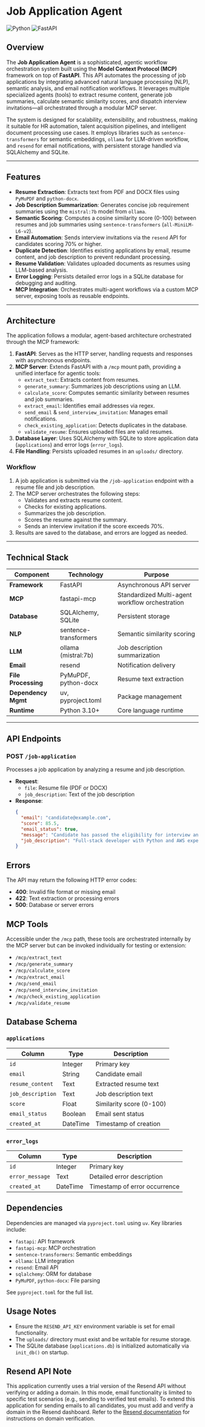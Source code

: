 # Job Application Agent

![Python](https://img.shields.io/badge/Python-3.10+-blue.svg)
![FastAPI](https://img.shields.io/badge/FastAPI-0.104.1-green.svg)


## Overview

The **Job Application Agent** is a sophisticated, agentic workflow orchestration system built using the **Model Context Protocol (MCP)** framework on top of **FastAPI**. This API automates the processing of job applications by integrating advanced natural language processing (NLP), semantic analysis, and email notification workflows. It leverages multiple specialized agents (tools) to extract resume content, generate job summaries, calculate semantic similarity scores, and dispatch interview invitations—all orchestrated through a modular MCP server.

The system is designed for scalability, extensibility, and robustness, making it suitable for HR automation, talent acquisition pipelines, and intelligent document processing use cases. It employs libraries such as `sentence-transformers` for semantic embeddings, `ollama` for LLM-driven workflow, and `resend` for email notifications, with persistent storage handled via SQLAlchemy and SQLite.

---

## Features

- **Resume Extraction**: Extracts text from PDF and DOCX files using `PyMuPDF` and `python-docx`.
- **Job Description Summarization**: Generates concise job requirement summaries using the `mistral:7b` model from `ollama`.
- **Semantic Scoring**: Computes a cosine similarity score (0-100) between resumes and job summaries using `sentence-transformers` (`all-MiniLM-L6-v2`).
- **Email Automation**: Sends interview invitations via the `resend` API for candidates scoring 70% or higher.
- **Duplicate Detection**: Identifies existing applications by email, resume content, and job description to prevent redundant processing.
- **Resume Validation**: Validates uploaded documents as resumes using LLM-based analysis.
- **Error Logging**: Persists detailed error logs in a SQLite database for debugging and auditing.
- **MCP Integration**: Orchestrates multi-agent workflows via a custom MCP server, exposing tools as reusable endpoints.

---

## Architecture

The application follows a modular, agent-based architecture orchestrated through the MCP framework:

1. **FastAPI**: Serves as the HTTP server, handling requests and responses with asynchronous endpoints.
2. **MCP Server**: Extends FastAPI with a `/mcp` mount path, providing a unified interface for agentic tools:
   - `extract_text`: Extracts content from resumes.
   - `generate_summary`: Summarizes job descriptions using an LLM.
   - `calculate_score`: Computes semantic similarity between resumes and job summaries.
   - `extract_email`: Identifies email addresses via regex.
   - `send_email` & `send_interview_invitation`: Manages email notifications.
   - `check_existing_application`: Detects duplicates in the database.
   - `validate_resume`: Ensures uploaded files are valid resumes.
3. **Database Layer**: Uses SQLAlchemy with SQLite to store application data (`applications`) and error logs (`error_logs`).
4. **File Handling**: Persists uploaded resumes in an `uploads/` directory.

### Workflow
1. A job application is submitted via the `/job-application` endpoint with a resume file and job description.
2. The MCP server orchestrates the following steps:
   - Validates and extracts resume content.
   - Checks for existing applications.
   - Summarizes the job description.
   - Scores the resume against the summary.
   - Sends an interview invitation if the score exceeds 70%.
3. Results are saved to the database, and errors are logged as needed.

---

## Technical Stack

| Component             | Technology             | Purpose                              |
|-----------------------|------------------------|--------------------------------------|
| **Framework**         | FastAPI               | Asynchronous API server             |
| **MCP**     | fastapi-mcp           | Standardized Multi-agent workflow orchestration  |
| **Database**          | SQLAlchemy, SQLite    | Persistent storage                  |
| **NLP**               | sentence-transformers | Semantic similarity scoring         |
| **LLM**               | ollama (mistral:7b)   | Job description summarization       |
| **Email**             | resend                | Notification delivery               |
| **File Processing**   | PyMuPDF, python-docx  | Resume text extraction              |
| **Dependency Mgmt**   | uv, pyproject.toml    | Package management                  |
| **Runtime**           | Python 3.10+          | Core language runtime               |

---

## API Endpoints

### POST `/job-application`
Processes a job application by analyzing a resume and job description.

- **Request**:
  - `file`: Resume file (PDF or DOCX)
  - `job_description`: Text of the job description
- **Response**:
  ```json
  {
    "email": "candidate@example.com",
    "score": 85.5,
    "email_status": true,
    "message": "Candidate has passed the eligibility for interview and invitation sent successfully",
    "job_description": "Full-stack developer with Python and AWS experience..."
  }

## Errors

The API may return the following HTTP error codes:

- **400**: Invalid file format or missing email
- **422**: Text extraction or processing errors
- **500**: Database or server errors

## MCP Tools

Accessible under the `/mcp` path, these tools are orchestrated internally by the MCP server but can be invoked individually for testing or extension:

- `/mcp/extract_text`
- `/mcp/generate_summary`
- `/mcp/calculate_score`
- `/mcp/extract_email`
- `/mcp/send_email`
- `/mcp/send_interview_invitation`
- `/mcp/check_existing_application`
- `/mcp/validate_resume`

## Database Schema

### `applications`

| Column            | Type      | Description                     |
|-------------------|-----------|---------------------------------|
| `id`              | Integer   | Primary key                     |
| `email`           | String    | Candidate email                 |
| `resume_content`  | Text      | Extracted resume text           |
| `job_description` | Text      | Job description text            |
| `score`           | Float     | Similarity score (0-100)        |
| `email_status`    | Boolean   | Email sent status               |
| `created_at`      | DateTime  | Timestamp of creation           |

### `error_logs`

| Column            | Type      | Description                     |
|-------------------|-----------|---------------------------------|
| `id`              | Integer   | Primary key                     |
| `error_message`   | Text      | Detailed error description      |
| `created_at`      | DateTime  | Timestamp of error occurrence   |

## Dependencies

Dependencies are managed via `pyproject.toml` using `uv`. Key libraries include:

- `fastapi`: API framework
- `fastapi-mcp`: MCP orchestration
- `sentence-transformers`: Semantic embeddings
- `ollama`: LLM integration
- `resend`: Email API
- `sqlalchemy`: ORM for database
- `PyMuPDF`, `python-docx`: File parsing

See `pyproject.toml` for the full list.

## Usage Notes

- Ensure the `RESEND_API_KEY` environment variable is set for email functionality.
- The `uploads/` directory must exist and be writable for resume storage.
- The SQLite database (`applications.db`) is initialized automatically via `init_db()` on startup.

## Resend API Note

This application currently uses a trial version of the Resend API without verifying or adding a domain. In this mode, email functionality is limited to specific test scenarios (e.g., sending to verified test emails). To extend this application for sending emails to all candidates, you must add and verify a domain in the Resend dashboard. Refer to the [Resend documentation](https://resend.com/docs) for instructions on domain verification.
